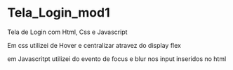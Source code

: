 # Tela_Login_mod1
Tela de Login com Html, Css e Javascript

Em css utilizei de Hover e centralizar atravez do display flex

em Javascritpt utilizei do evento de focus e blur nos input inseridos no html
